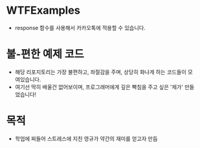# WTFExamples
- response 함수를 사용해서 카카오톡에 적용할 수 있습니다.

# 불-편한 예제 코드
- 해당 리포지토리는 가장 불편하고, 좌절감을 주며, 상당히 화나게 하는 코드들이 모여있습니다.
- 여기선 딱히 배울건 없어보이며, 프로그래머에게 깊은 빡침을 주고 싶은 '제가' 만들었습니다!
# 목적
- 학업에 찌들어 스트레스에 지친 영규가 약간의 재미를 얻고자 만듬
